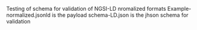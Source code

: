 Testing of schema for validation of NGSI-LD nromalized formats
Example-normalized.jsonld is the payload
schema-LD.json is the jhson schema for validation

